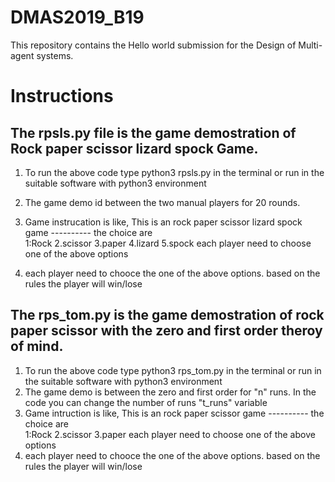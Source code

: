 # DMAS2019_B19
This repository contains the Hello world submission for the Design of Multi-agent systems.

# Instructions 

## The rpsls.py file is the game demostration of Rock paper scissor lizard spock Game. 
1. To run the above code type python3 rpsls.py in the terminal or run in the suitable software with python3 environment
2. The game demo id between the two manual players for 20 rounds.
3. Game instrucation is like, 
This is an rock paper scissor lizard spock game ---------- the choice are          
  1:Rock 
  2.scissor 
  3.paper 
  4.lizard 
  5.spock         each player need to choose one of the above options 
 
 4. each player need to chooce the one of the above options. based on the rules the player will win/lose


## The rps_tom.py is the game demostration of rock paper scissor with the zero and first order theroy of mind.
1. To run the above code type python3 rps_tom.py in the terminal or run in the suitable software with python3 environment
2. The game demo is between the zero and first order for "n" runs. In the code you can change the number of runs "t_runs" variable
3. Game intruction is like,
  This is an rock paper scissor game ---------- the choice are          
   1:Rock 
   2.scissor 
   3.paper 
         each player need to choose one of the above options
4.  each player need to chooce the one of the above options. based on the rules the player will win/lose


